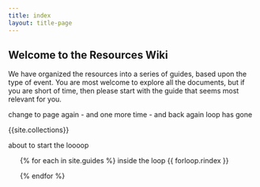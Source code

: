 ```yaml
---
title: index
layout: title-page
---
```

## Welcome to the Resources Wiki

We have organized the resources into a series of guides, based upon the type of event. You are most welcome to explore all the documents, but if you are short of time, then please start with the guide that seems most relevant for you.

change to page again - and one more time - and back again
loop has gone

{{site.collections}}

about to start the loooop
<ul>
{% for each in site.guides %}
inside the loop
{{ forloop.rindex }}

{% endfor %}
</ul>